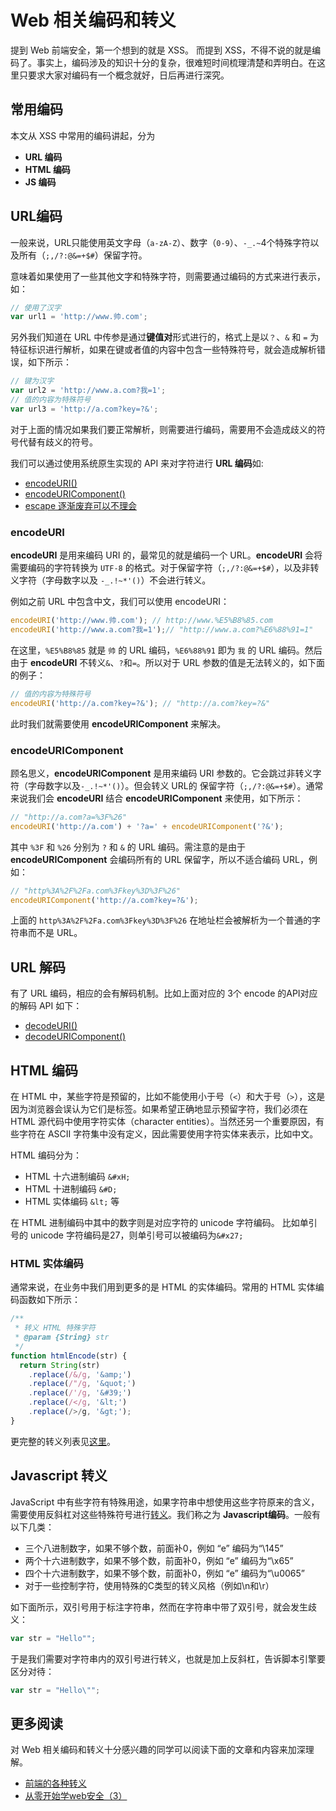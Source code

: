 # Web 相关编码和转义

提到 Web 前端安全，第一个想到的就是 XSS。
而提到 XSS，不得不说的就是编码了。事实上，编码涉及的知识十分的复杂，很难短时间梳理清楚和弄明白。在这里只要求大家对编码有一个概念就好，日后再进行深究。

## 常用编码

本文从 XSS 中常用的编码讲起，分为

- **URL 编码**
- **HTML 编码**
- **JS 编码**

## URL编码

一般来说，URL只能使用英文字母（`a-zA-Z`）、数字（`0-9`）、`-_.~`4个特殊字符以及所有（`;,/?:@&=+$#`）保留字符。

意味着如果使用了一些其他文字和特殊字符，则需要通过编码的方式来进行表示，如：

```js
// 使用了汉字
var url1 = 'http://www.帅.com';
```

另外我们知道在 URL 中传参是通过**键值对**形式进行的，格式上是以`？`、`&` 和 `=` 为特征标识进行解析，如果在键或者值的内容中包含一些特殊符号，就会造成解析错误，如下所示：

```js
// 键为汉字
var url2 = 'http://www.a.com?我=1';
// 值的内容为特殊符号
var url3 = 'http://a.com?key=?&';
```

对于上面的情况如果我们要正常解析，则需要进行编码，需要用不会造成歧义的符号代替有歧义的符号。

我们可以通过使用系统原生实现的 API 来对字符进行 **URL 编码**如:

- [encodeURI()](https://developer.mozilla.org/zh-CN/docs/Web/JavaScript/Reference/Global_Objects/encodeURI)
- [encodeURIComponent()](https://developer.mozilla.org/zh-CN/docs/Web/JavaScript/Reference/Global_Objects/encodeURIComponent)
- [escape 逐渐废弃可以不理会](https://developer.mozilla.org/zh-CN/docs/Web/JavaScript/Reference/Global_Objects/escape)

### encodeURI

**encodeURI** 是用来编码 URI 的，最常见的就是编码一个 URL。**encodeURI** 会将需要编码的字符转换为 `UTF-8` 的格式。对于保留字符（`;,/?:@&=+$#`），以及非转义字符（字母数字以及 `-_.!~*'()`）不会进行转义。

例如之前 URL 中包含中文，我们可以使用 encodeURI：

```js
encodeURI('http://www.帅.com'); // http://www.%E5%B8%85.com
encodeURI('http://www.a.com?我=1');// "http://www.a.com?%E6%88%91=1"
```

在这里，`%E5%B8%85` 就是 `帅` 的 URL 编码，`%E6%88%91` 即为 `我` 的 URL 编码。然后由于 **encodeURI** 不转义`&`、`?`和`=`。所以对于 URL 参数的值是无法转义的，如下面的例子：

```js
// 值的内容为特殊符号
encodeURI('http://a.com?key=?&'); // "http://a.com?key=?&"
```

此时我们就需要使用 **encodeURIComponent** 来解决。

### encodeURIComponent

顾名思义，**encodeURIComponent** 是用来编码 URI 参数的。它会跳过非转义字符（字母数字以及`-_.!~*'()`）。但会转义 URL的 保留字符（`;,/?:@&=+$#`）。通常来说我们会 **encodeURI** 结合 **encodeURIComponent** 来使用，如下所示：

```js
// "http://a.com?a=%3F%26"
encodeURI('http://a.com') + '?a=' + encodeURIComponent('?&');  
```

其中 `%3F` 和 `%26` 分别为 `?` 和 `&` 的 URL 编码。需注意的是由于 **encodeURIComponent** 会编码所有的 URL 保留字，所以不适合编码 URL，例如：

```js
// "http%3A%2F%2Fa.com%3Fkey%3D%3F%26"
encodeURIComponent('http://a.com?key=?&');
```

上面的 `http%3A%2F%2Fa.com%3Fkey%3D%3F%26` 在地址栏会被解析为一个普通的字符串而不是 URL。

## URL 解码

有了 URL 编码，相应的会有解码机制。比如上面对应的 3个 encode 的API对应的解码 API 如下：

- [decodeURI()](https://developer.mozilla.org/zh-CN/docs/Web/JavaScript/Reference/Global_Objects/decodeURI)
- [decodeURIComponent()](https://developer.mozilla.org/zh-CN/docs/Web/JavaScript/Reference/Global_Objects/decodeURIComponent)

## HTML 编码

在 HTML 中，某些字符是预留的，比如不能使用小于号（`<`）和大于号（`>`），这是因为浏览器会误认为它们是标签。如果希望正确地显示预留字符，我们必须在 HTML 源代码中使用字符实体（character entities）。当然还另一个重要原因，有些字符在 ASCII 字符集中没有定义，因此需要使用字符实体来表示，比如中文。

HTML 编码分为：

- HTML 十六进制编码 `&#xH;`
- HTML 十进制编码 `&#D;`
- HTML 实体编码 `&lt;` 等

在 HTML 进制编码中其中的数字则是对应字符的 unicode 字符编码。
比如单引号的 unicode 字符编码是27，则单引号可以被编码为`&#x27;`

### HTML 实体编码

通常来说，在业务中我们用到更多的是 HTML 的实体编码。常用的 HTML 实体编码函数如下所示：

```js
/**
 * 转义 HTML 特殊字符
 * @param {String} str
 */
function htmlEncode(str) {
  return String(str)
    .replace(/&/g, '&amp;')
    .replace(/"/g, '&quot;')
    .replace(/'/g, '&#39;')
    .replace(/</g, '&lt;')
    .replace(/>/g, '&gt;');
}
```

更完整的转义列表见[这里](http://w3school.com.cn/html/html_entities.asp)。

## Javascript 转义

JavaScript 中有些字符有特殊用途，如果字符串中想使用这些字符原来的含义，需要使用反斜杠对这些特殊符号进行[转义](http://www.w3school.com.cn/js/js_special_characters.asp)。我们称之为 **Javascript编码**。一般有以下几类：

- 三个八进制数字，如果不够个数，前面补0，例如 “e” 编码为“\145”
- 两个十六进制数字，如果不够个数，前面补0，例如 “e” 编码为“\x65”
- 四个十六进制数字，如果不够个数，前面补0，例如 “e” 编码为“\u0065”
- 对于一些控制字符，使用特殊的C类型的转义风格（例如\n和\r）

如下面所示，双引号用于标注字符串，然而在字符串中带了双引号，就会发生歧义：

```js
var str = "Hello"";
```

于是我们需要对字符串内的双引号进行转义，也就是加上反斜杠，告诉脚本引擎要区分对待：

```js
var str = "Hello\"";
```

## 更多阅读

对 Web 相关编码和转义十分感兴趣的同学可以阅读下面的文章和内容来加深理解。

- [前端的各种转义](https://github.com/FrankFang/githublog/blob/master/%E6%8A%80%E6%9C%AF/%E5%89%8D%E7%AB%AF%E7%9A%84%E5%90%84%E7%A7%8D%E8%BD%AC%E4%B9%89.md)
- [从零开始学web安全（3）](http://imweb.io/topic/57024e4606f2400432c1396d)